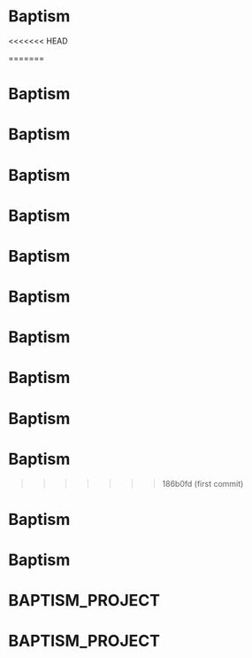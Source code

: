 # Baptism
<<<<<<< HEAD

=======
# Baptism
# Baptism
# Baptism
# Baptism
# Baptism
# Baptism
# Baptism
# Baptism
# Baptism
# Baptism
>>>>>>> 186b0fd (first commit)
# Baptism
# Baptism
# BAPTISM_PROJECT
# BAPTISM_PROJECT
